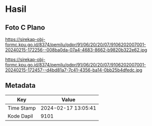 # Hasil

## Foto C Plano

https://sirekap-obj-formc.kpu.go.id/8374/pemilu/pdpr/91/06/20/20/07/9106202007001-20240215-172256--008ba0da-07a4-4683-8662-b9820b322e62.jpg

https://sirekap-obj-formc.kpu.go.id/8374/pemilu/pdpr/91/06/20/20/07/9106202007001-20240215-172457--d4bd81a7-7c41-4356-ba14-0bb25b4dfedc.jpg


## Metadata

| Key        | Value               |
| ---------- | ------------------- |
| Time Stamp | 2024-02-17 13:05:41 |
| Kode Dapil | 9101                |



